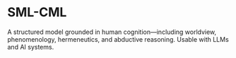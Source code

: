 # SML-CML
A structured model grounded in human cognition—including worldview, phenomenology, hermeneutics, and abductive reasoning. Usable with LLMs and AI systems.
